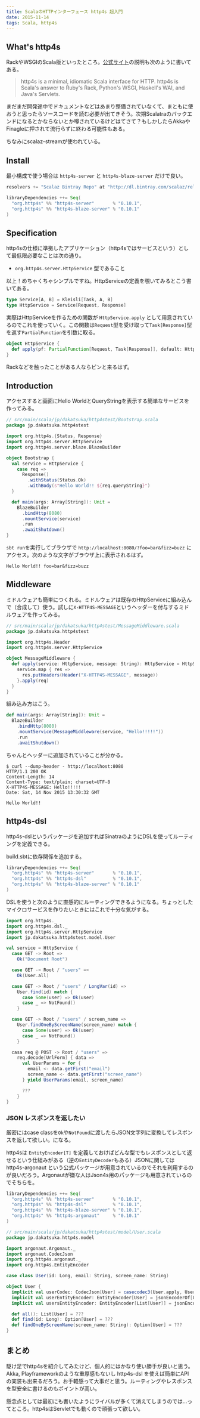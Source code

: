 ```yaml
---
title: ScalaのHTTPインターフェース http4s 超入門
date: 2015-11-14
tags: Scala, http4s
---
```


## What's http4s

RackやWSGIのScala版といったところ。[公式サイト](http://http4s.org/)の説明も次のように書いてある。

> http4s is a minimal, idiomatic Scala interface for HTTP. http4s is Scala's answer to Ruby's Rack, Python's WSGI, Haskell's WAI, and Java's Servlets.

まだまだ開発途中でドキュメントなどはあまり整備されていなくて、まともに使おうと思ったらソースコードを読む必要が出てきそう。次期Scalatraのバックエンドになるとかならないとか噂されているけどはてさて？もしかしたらAkkaやFinagleに押されて流行らずに終わる可能性もある。

ちなみにscalaz-streamが使われている。

## Install

最小構成で使う場合は `http4s-server` と `http4s-blaze-server` だけで良い。

```scala
resolvers += "Scalaz Bintray Repo" at "http://dl.bintray.com/scalaz/releases"

libraryDependencies ++= Seq(
  "org.http4s" %% "http4s-server"       % "0.10.1",
  "org.http4s" %% "http4s-blaze-server" % "0.10.1"
)
```

## Specification

http4sの仕様に準拠したアプリケーション（http4sではサービスという）として最低限必要なことは次の通り。

* `org.http4s.server.HttpService` 型であること

以上！めちゃくちゃシンプルですね。HttpServiceの定義を覗いてみるとこう書いてある。

```scala
type Service[A, B] = Kleisli[Task, A, B]
type HttpService = Service[Request, Response]
```

実際はHttpServiceを作るための関数が `HttpService.apply` として用意されているのでこれを使っていく。この関数は`Request`型を受け取って`Task[Response]`型を返す`PartialFunction`を引数に取る。

```scala
object HttpService {
  def apply(pf: PartialFunction[Request, Task[Response]], default: HttpService = empty): HttpService
}
```

Rackなどを触ったことがある人ならピンと来るはず。

## Introduction

アクセスすると画面にHello WorldとQueryStringを表示する簡単なサービスを作ってみる。

```scala
// src/main/scala/jp/dakatsuka/http4stest/Bootstrap.scala
package jp.dakatsuka.http4stest

import org.http4s.{Status, Response}
import org.http4s.server.HttpService
import org.http4s.server.blaze.BlazeBuilder

object Bootstrap {
  val service = HttpService {
    case req =>
      Response()
        .withStatus(Status.Ok)
        .withBody(s"Hello World!! ${req.queryString}")
  }

  def main(args: Array[String]): Unit =
    BlazeBuilder
      .bindHttp(8080)
      .mountService(service)
      .run
      .awaitShutdown()
}
```

`sbt run`を実行してブラウザで `http://localhost:8080/?foo=bar&fizz=buzz` にアクセス。次のような文字がブラウザ上に表示されるはず。

```
Hello World!! foo=bar&fizz=buzz
```

## Middleware

ミドルウェアも簡単につくれる。ミドルウェアは既存のHttpServiceに組み込んで（合成して）使う。試しに`X-HTTP4S-MESSAGE`というヘッダーを付与するミドルウェアを作ってみる。

```scala
// src/main/scala/jp/dakatsuka/http4stest/MessageMiddleware.scala
package jp.dakatsuka.http4stest

import org.http4s.Header
import org.http4s.server.HttpService

object MessageMiddleware {
  def apply(service: HttpService, message: String): HttpService = HttpService.lift { req =>
    service.map { res =>
      res.putHeaders(Header("X-HTTP4S-MESSAGE", message))
    }.apply(req)
  }
}
```

組み込み方はこう。

```scala
def main(args: Array[String]): Unit =
  BlazeBuilder
    .bindHttp(8080)
    .mountService(MessageMiddleware(service, "Hello!!!!!"))
    .run
    .awaitShutdown()
```

ちゃんとヘッダーに追加されていることが分かる。

```
$ curl --dump-header - http://localhost:8080
HTTP/1.1 200 OK
Content-Length: 14
Content-Type: text/plain; charset=UTF-8
X-HTTP4S-MESSAGE: Hello!!!!!
Date: Sat, 14 Nov 2015 13:30:32 GMT

Hello World!!
```

## http4s-dsl

http4s-dslというパッケージを追加すればSinatraのようにDSLを使ってルーティングを定義できる。

build.sbtに依存関係を追加する。

```scala
libraryDependencies ++= Seq(
  "org.http4s" %% "http4s-server"       % "0.10.1",
  "org.http4s" %% "http4s-dsl"          % "0.10.1",
  "org.http4s" %% "http4s-blaze-server" % "0.10.1"
)
```

DSLを使うと次のように直感的にルーティングできるようになる。ちょっとしたマイクロサービスを作りたいときにはこれで十分な気がする。

```scala
import org.http4s._
import org.http4s.dsl._
import org.http4s.server.HttpService
import jp.dakatsuka.http4stest.model.User

val service = HttpService {
  case GET -> Root =>
    Ok("Document Root")

  case GET -> Root / "users" =>
    Ok(User.all)

  case GET -> Root / "users" / LongVar(id) =>
    User.find(id) match {
      case Some(user) => Ok(user)
      case _ => NotFound()
    }

  case GET -> Root / "users" / screen_name =>
    User.findOneByScreenName(screen_name) match {
      case Some(user) => Ok(user)
      case _ => NotFound()
    }

  casa req @ POST -> Root / "users" =>
    req.decode[UrlForm] { data =>
      val UserParams = for {
        email <- data.getFirst("email")
        screen_name <- data.getFirst("screen_name")
      } yield UserParams(email, screen_name)

      ???
    }
}
```


### JSON レスポンスを返したい

厳密にはcase classを`Ok`や`NotFound`に渡したらJSON文字列に変換してレスポンスを返して欲しい。になる。

http4sは `EntityEncoder[T]` を定義しておけばどんな型でもレスポンスとして返せるという仕組みがある（逆の`EntityDecoder`もある）JSONに関しては http4s-argonaut という公式パッケージが用意されているのでそれを利用するのが良いだろう。Argonautが嫌な人はJson4s用のパッケージも用意されているのでそちらを。

```scala
libraryDependencies ++= Seq(
  "org.http4s" %% "http4s-server"       % "0.10.1",
  "org.http4s" %% "http4s-dsl"          % "0.10.1",
  "org.http4s" %% "http4s-blaze-server" % "0.10.1",
  "org.http4s" %% "http4s-argonaut"     % "0.10.1"
)
```

```scala
// src/main/scala/jp/dakatsuka/http4stest/model/User.scala
package jp.dakatsuka.http4s.model

import argonaut.Argonaut._
import argonaut.CodecJson
import org.http4s.argonaut._
import org.http4s.EntityEncoder

case class User(id: Long, email: String, screen_name: String)

object User {
  implicit val userCodec: CodecJson[User] = casecodec3(User.apply, User.unapply)("id", "email", "screen_name")
  implicit val userEntityEncoder: EntityEncoder[User] = jsonEncoderOf[User]
  implicit val usersEntityEncoder: EntityEncoder[List[User]] = jsonEncoderOf[List[User]]

  def all(): List[User] = ???
  def find(id: Long): Option[User] = ???
  def findOneByScreenName(screen_name: String): Option[User] = ???
}
```

## まとめ

駆け足でhttp4sを紹介してみたけど、個人的にはかなり使い勝手が良いと思う。Akka, Playframeworkのような重厚感もないし http4s-dsl を使えば簡単にAPIの実装も出来るだろう。お手軽感って大事だと思う。ルーティングやレスポンスを型安全に書けるのもポイントが高い。

懸念点としては最初にも書いたようにライバルが多くて消えてしまうのでは…ってところ。http4sはServletでも動くので頑張って欲しい。
